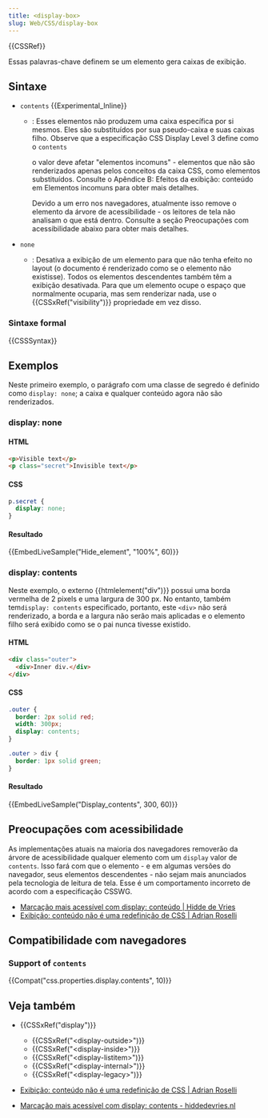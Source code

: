 ```yaml
---
title: <display-box>
slug: Web/CSS/display-box
---
```


{{CSSRef}}

Essas palavras-chave definem se um elemento gera caixas de exibição.

## Sintaxe

- `contents` {{Experimental_Inline}}

  - : Esses elementos não produzem uma caixa específica por si mesmos. Eles são substituídos por sua pseudo-caixa e suas caixas filho. Observe que a especificação CSS Display Level 3 define como o `contents`

    o valor deve afetar "elementos incomuns" - elementos que não são renderizados apenas pelos conceitos da caixa CSS, como elementos substituídos. Consulte o Apêndice B: Efeitos da exibição: conteúdo em Elementos incomuns para obter mais detalhes.

    Devido a um erro nos navegadores, atualmente isso remove o elemento da árvore de acessibilidade - os leitores de tela não analisam o que está dentro. Consulte a seção Preocupações com acessibilidade abaixo para obter mais detalhes.

- `none`
  - : Desativa a exibição de um elemento para que não tenha efeito no layout (o documento é renderizado como se o elemento não existisse). Todos os elementos descendentes também têm a exibição desativada.
    Para que um elemento ocupe o espaço que normalmente ocuparia, mas sem renderizar nada, use o {{CSSxRef("visibility")}} propriedade em vez disso.

### Sintaxe formal

{{CSSSyntax}}

## Exemplos

Neste primeiro exemplo, o parágrafo com uma classe de segredo é definido como `display: none`; a caixa e qualquer conteúdo agora não são renderizados.

### display: none

#### HTML

```html
<p>Visible text</p>
<p class="secret">Invisible text</p>
```

#### CSS

```css
p.secret {
  display: none;
}
```

#### Resultado

{{EmbedLiveSample("Hide_element", "100%", 60)}}

### display: contents

Neste exemplo, o externo {{htmlelement("div")}} possui uma borda vermelha de 2 pixels e uma largura de 300 px. No entanto, também tem`display: contents` especificado, portanto, este `<div>` não será renderizado, a borda e a largura não serão mais aplicadas e o elemento filho será exibido como se o pai nunca tivesse existido.

#### HTML

```html
<div class="outer">
  <div>Inner div.</div>
</div>
```

#### CSS

```css
.outer {
  border: 2px solid red;
  width: 300px;
  display: contents;
}

.outer > div {
  border: 1px solid green;
}
```

#### Resultado

{{EmbedLiveSample("Display_contents", 300, 60)}}

## Preocupações com acessibilidade

As implementações atuais na maioria dos navegadores removerão da árvore de acessibilidade qualquer elemento com um `display` valor de `contents`. Isso fará com que o elemento - e em algumas versões do navegador, seus elementos descendentes - não sejam mais anunciados pela tecnologia de leitura de tela. Esse é um comportamento incorreto de acordo com a especificação CSSWG.

- [Marcação mais acessível com display: conteúdo | Hidde de Vries](https://hiddedevries.nl/en/blog/2018-04-21-more-accessible-markup-with-display-contents)
- [Exibição: conteúdo não é uma redefinição de CSS | Adrian Roselli](http://adrianroselli.com/2018/05/display-contents-is-not-a-css-reset.html)

## Compatibilidade com navegadores

### Support of `contents`

{{Compat("css.properties.display.contents", 10)}}

## Veja também

- {{CSSxRef("display")}}

  - {{CSSxRef("&lt;display-outside&gt;")}}
  - {{CSSxRef("&lt;display-inside&gt;")}}
  - {{CSSxRef("&lt;display-listitem&gt;")}}
  - {{CSSxRef("&lt;display-internal&gt;")}}
  - {{CSSxRef("&lt;display-legacy&gt;")}}

- [Exibição: conteúdo não é uma redefinição de CSS | Adrian Roselli](http://adrianroselli.com/2018/05/display-contents-is-not-a-css-reset.html)
- [Marcação mais acessível com display: contents - hiddedevries.nl](https://hiddedevries.nl/en/blog/2018-04-21-more-accessible-markup-with-display-contents)
